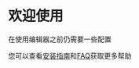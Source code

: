 # 欢迎使用

在使用编辑器之前仍需要一些配置

您可以查看[安装指南](https://winwin_2011.gitee.io/winwin-hexo-editor/guide/)和[FAQ](https://winwin_2011.gitee.io/winwin-hexo-editor/support/)获取更多帮助
